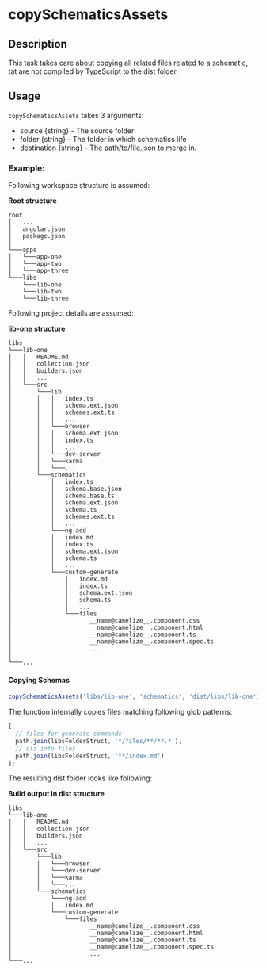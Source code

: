 # copySchematicsAssets

## Description

This task takes care about copying all related files related to a schematic,
tat are not compiled by TypeScript to the dist folder.

## Usage

`copySchematicsAssets` takes 3 arguments:

- source {string} - The source folder
- folder {string} - The folder in which schematics life
- destination {string} - The path/to/file.json to merge in.

### Example:

Following workspace structure is assumed:

**Root structure**

```
root
│   ...
│   angular.json
│   package.json
│
└───apps
│   └───app-one
│   └───app-two
│   └───app-three
└───libs
    └───lib-one
    └───lib-two
    └───lib-three
```

Following project details are assumed:

**lib-one structure**

```
libs
└───lib-one
│   │   README.md
│   │   collection.json
│   │   builders.json
│   │   ...
│   └───src
│       └───lib
│       │   │   index.ts
│       │   │   schema.ext.json
│       │   │   schemes.ext.ts
│       │   │   ...
│       │   └───browser
│       │   │   schema.ext.json
│       │   │   index.ts
│       │   │   ...
│       │   └───dev-server
│       │   └───karma
│       │   └───...
│       └───schematics
│           │   index.ts
│           │   schema.base.json
│           │   schema.base.ts
│           │   schema.ext.json
│           │   schema.ts
│           │   schemes.ext.ts
│           │   ...
│           └───ng-add
│           │   index.md
│           │   index.ts
│           │   schema.ext.json
│           │   schema.ts
│           │   ...
│           └───custom-generate
│               │   index.md
│               │   index.ts
│               │   schema.ext.json
│               │   schema.ts
│               │   ...
│               └───files
│                      __name@camelize__.component.css
│                      __name@camelize__.component.html
│                      __name@camelize__.component.ts
│                      __name@camelize__.component.spec.ts
│                      ...
│
└───...
```

#### Copying Schemas

```typescript
copySchematicsAssets('libs/lib-one', 'schematics', 'dist/libs/lib-one');
```

The function internally copies files matching following glob patterns:

```typescript
[
  // files for generate commands
  path.join(libsFolderStruct, '*/files/**/**.*'),
  // cli info files
  path.join(libsFolderStruct, '**/index.md')
];
```

The resulting dist folder looks like following:

**Build output in dist structure**

```
libs
└───lib-one
│   │   README.md
│   │   collection.json
│   │   builders.json
│   │   ...
│   └───src
│       └───lib
│       │   └───browser
│       │   └───dev-server
│       │   └───karma
│       │   └───...
│       └───schematics
│           └───ng-add
│           │   index.md
│           └───custom-generate
│               └───files
│                      __name@camelize__.component.css
│                      __name@camelize__.component.html
│                      __name@camelize__.component.ts
│                      __name@camelize__.component.spec.ts
│                      ...
└───...
```
